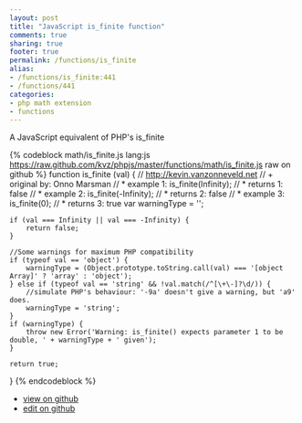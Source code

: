 ```yaml
---
layout: post
title: "JavaScript is_finite function"
comments: true
sharing: true
footer: true
permalink: /functions/is_finite
alias:
- /functions/is_finite:441
- /functions/441
categories:
- php math extension
- functions
---
```

A JavaScript equivalent of PHP's is_finite

<!-- more -->

{% codeblock math/is_finite.js lang:js https://raw.github.com/kvz/phpjs/master/functions/math/is_finite.js raw on github %}
function is_finite (val) {
    // http://kevin.vanzonneveld.net
    // +   original by: Onno Marsman
    // *     example 1: is_finite(Infinity);
    // *     returns 1: false
    // *     example 2: is_finite(-Infinity);
    // *     returns 2: false
    // *     example 3: is_finite(0);
    // *     returns 3: true
    var warningType = '';

    if (val === Infinity || val === -Infinity) {
        return false;
    }

    //Some warnings for maximum PHP compatibility
    if (typeof val == 'object') {
        warningType = (Object.prototype.toString.call(val) === '[object Array]' ? 'array' : 'object');
    } else if (typeof val == 'string' && !val.match(/^[\+\-]?\d/)) {
        //simulate PHP's behaviour: '-9a' doesn't give a warning, but 'a9' does.
        warningType = 'string';
    }
    if (warningType) {
        throw new Error('Warning: is_finite() expects parameter 1 to be double, ' + warningType + ' given');
    }

    return true;
}
{% endcodeblock %}

 - [view on github](https://github.com/kvz/phpjs/blob/master/functions/math/is_finite.js)
 - [edit on github](https://github.com/kvz/phpjs/edit/master/functions/math/is_finite.js)

